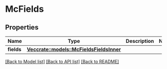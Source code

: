 # McFields

## Properties

Name | Type | Description | Notes
------------ | ------------- | ------------- | -------------
**fields** | [**Vec<crate::models::McFieldsFieldsInner>**](MCFields_fields_inner.md) |  | 

[[Back to Model list]](../README.md#documentation-for-models) [[Back to API list]](../README.md#documentation-for-api-endpoints) [[Back to README]](../README.md)



